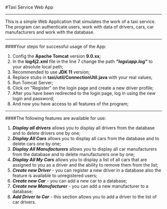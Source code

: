#Taxi Service Web App
___________________________________________________________________________
This is a simple Web Application that simulates the work of a taxi service. 
The program can authenticate users, work with data of drivers, cars, 
car manufacturers and work with the database.  
___________________________________________________________________________
####Your steps for successful usage of the App:
1. Config the **Apache Tomcat** version **9.0.xx**;
2. In the **log4j2.xml** file in the line 7 change the path **_"logs\app.log"_** 
to your absolute local path;
3. Recommended to use **JDK 11** version;
4. Replace stubs in **taxi/util/ConnectionUtil.java** with your real values; 
5. Run Tomcat Server;
6. Click on "Register" on the login page and create a new driver profile;
7. After you have been redirected to the login page, log in using the new login and password;
8. And now you have access to all features of the program;
___________________________________________________________________________
####The following features are available for use:
1. **_Display all drivers_** allows you to display all drivers from the database and to delete
drivers one by one;
2. **_Display All Cars_** allows you to display all cars from the database and to delete
cars one by one;
3. **_Display All Manufacturers_** allows you to display all car manufacturers from the database 
and to delete manufacturers one by one;
4. **_Display All My Cars_** allows you to display a list of all cars that are assigned to you as 
a driver and the ability to remove them from the list;
5. **_Create new Driver_** - you can register a new driver in a database also the feature 
is available to unregistered users;
6. **_Create new Car_** - you can add a new car to a database;
7. **_Create new Manufacturer_** - you can add a new manufacturer to a database;
8. **_Add Driver to Car_** - this section allows you to add a driver to the list of car drivers.
